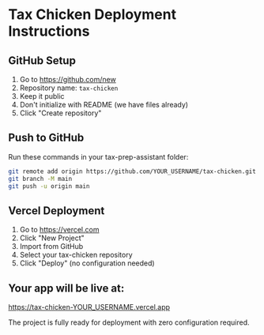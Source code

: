 # Tax Chicken Deployment Instructions

## GitHub Setup
1. Go to https://github.com/new
2. Repository name: `tax-chicken`
3. Keep it public
4. Don't initialize with README (we have files already)
5. Click "Create repository"

## Push to GitHub
Run these commands in your tax-prep-assistant folder:
```bash
git remote add origin https://github.com/YOUR_USERNAME/tax-chicken.git
git branch -M main
git push -u origin main
```

## Vercel Deployment
1. Go to https://vercel.com
2. Click "New Project"
3. Import from GitHub
4. Select your tax-chicken repository
5. Click "Deploy" (no configuration needed)

## Your app will be live at:
https://tax-chicken-YOUR_USERNAME.vercel.app

The project is fully ready for deployment with zero configuration required.